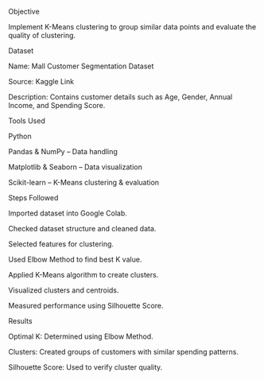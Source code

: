 Objective

Implement K-Means clustering to group similar data points and evaluate the quality of clustering.

Dataset

Name: Mall Customer Segmentation Dataset

Source: Kaggle Link

Description: Contains customer details such as Age, Gender, Annual Income, and Spending Score.

Tools Used

Python

Pandas & NumPy – Data handling

Matplotlib & Seaborn – Data visualization

Scikit-learn – K-Means clustering & evaluation

Steps Followed

Imported dataset into Google Colab.

Checked dataset structure and cleaned data.

Selected features for clustering.

Used Elbow Method to find best K value.

Applied K-Means algorithm to create clusters.

Visualized clusters and centroids.

Measured performance using Silhouette Score.

Results

Optimal K: Determined using Elbow Method.

Clusters: Created groups of customers with similar spending patterns.

Silhouette Score: Used to verify cluster quality.
